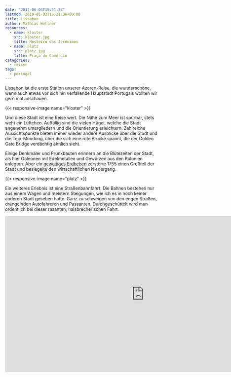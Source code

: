 ```yaml
---
date: "2017-06-04T19:41:32"
lastmod: 2019-01-03T16:21:36+00:00
title: Lissabon
author: Mathias Wellner
resources:
  - name: kloster
    src: kloster.jpg
    title: Mosteiro dos Jerónimos
  - name: platz
    src: platz.jpg
    title: Praça do Comércio
categories:
  - reisen
tags:
  - portugal
---
```

[Lissabon](https://de.wikipedia.org/wiki/Lissabon) ist die erste Station unserer Azoren-Reise, die wunderschöne, wenn auch
etwas vor sich hin verfallende Hauptstadt Portugals wollten wir gern mal anschauen. 

{{< responsive-image name="kloster" >}}

Und diese Stadt ist eine Reise wert. Die Nähe zum Meer ist spürbar, stets weht ein Lüftchen. 
Auffällig sind die vielen Hügel, welche die Stadt angenehm untergliedern und die Orientierung erleichtern. 
Zahlreiche Aussichtspunkte bieten immer wieder andere Ausblicke über die Stadt und die Tejo-Mündung, über die sich eine 
rote Brücke spannt, die der Golden Gate Bridge verdächtig ähnlich sieht. 

Einige Denkmäler und Prunkbauten erinnern an die Blütezeiten der Stadt, als hier Galeonen mit Edelmetallen und Gewürzen aus
den Kolonien anlegten. Aber ein [gewaltiges Erdbeben](https://www.nzz.ch/articleD8ZKG-1.179484) zerstörte 1755 einen Großteil 
der Stadt und besiegelte den wirtschaftlichen Niedergang. 

{{< responsive-image name="platz" >}}

Ein weiteres Erlebnis ist eine Straßenbahnfahrt. Die Bahnen bestehen nur aus einem Wagen und meistern Steigungen, wie ich es 
in noch keiner anderen Stadt gesehen hatte. Ganz zu schweigen von den engen Straßen, drängelnden Autofahreren und Passanten. 
Durchgeschüttelt wird man ordentlich bei dieser rasanten, halsbrecherischen Fahrt. 

<iframe src="https://player.vimeo.com/video/223357298?title=0&byline=0&portrait=0" width="900" height="506" frameborder="0" webkitallowfullscreen mozallowfullscreen allowfullscreen></iframe>